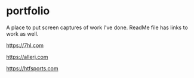 # portfolio
A place to put screen captures of work I've done. ReadMe file has links to work as well.

https://7hl.com

https://allerj.com

https://htfsports.com
